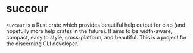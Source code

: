 # succour 

`succour` is a Rust crate which provides beautiful help output for clap (and hopefully more help crates in the future). It aims to be width-aware, compact, 
easy to style, cross-platform, and beautiful. This is a project for the discerning CLI developer.
